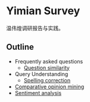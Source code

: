 # Yimian Survey

温伟煌调研报告与实践。

## Outline
- Frequently asked questions
    - [Question similarity](./frequently_asked_questions/question_similarity/question_similarity.md)
- Query Understanding
    - [Spelling correction](./query_understanding/spelling_correction/spelling_correction.md)
- [Comparative opinion mining](./comparative_opinion_mining/comparative_opinion_mining.md)
- [Sentiment analysis](./sentiment_analysis/sentiment_analysis.md)